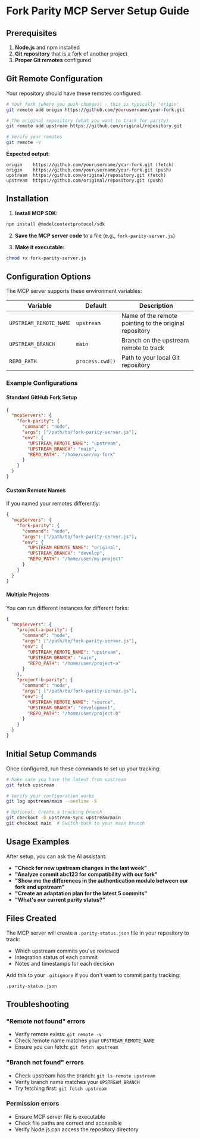 # Fork Parity MCP Server Setup Guide

## Prerequisites

1. **Node.js** and npm installed
2. **Git repository** that is a fork of another project
3. **Proper Git remotes** configured

## Git Remote Configuration

Your repository should have these remotes configured:

```bash
# Your fork (where you push changes) - this is typically 'origin'
git remote add origin https://github.com/yourusername/your-fork.git

# The original repository (what you want to track for parity)
git remote add upstream https://github.com/original/repository.git

# Verify your remotes
git remote -v
```

**Expected output:**
```
origin    https://github.com/yourusername/your-fork.git (fetch)
origin    https://github.com/yourusername/your-fork.git (push)
upstream  https://github.com/original/repository.git (fetch)
upstream  https://github.com/original/repository.git (push)
```

## Installation

1. **Install MCP SDK:**
```bash
npm install @modelcontextprotocol/sdk
```

2. **Save the MCP server code** to a file (e.g., `fork-parity-server.js`)

3. **Make it executable:**
```bash
chmod +x fork-parity-server.js
```

## Configuration Options

The MCP server supports these environment variables:

| Variable | Default | Description |
|----------|---------|-------------|
| `UPSTREAM_REMOTE_NAME` | `upstream` | Name of the remote pointing to the original repository |
| `UPSTREAM_BRANCH` | `main` | Branch on the upstream remote to track |
| `REPO_PATH` | `process.cwd()` | Path to your local Git repository |

### Example Configurations

#### Standard GitHub Fork Setup

```json
{
  "mcpServers": {
    "fork-parity": {
      "command": "node",
      "args": ["/path/to/fork-parity-server.js"],
      "env": {
        "UPSTREAM_REMOTE_NAME": "upstream",
        "UPSTREAM_BRANCH": "main",
        "REPO_PATH": "/home/user/my-fork"
      }
    }
  }
}
```

#### Custom Remote Names

If you named your remotes differently:

```json
{
  "mcpServers": {
    "fork-parity": {
      "command": "node", 
      "args": ["/path/to/fork-parity-server.js"],
      "env": {
        "UPSTREAM_REMOTE_NAME": "original",
        "UPSTREAM_BRANCH": "develop",
        "REPO_PATH": "/home/user/my-project"
      }
    }
  }
}
```

#### Multiple Projects

You can run different instances for different forks:

```json
{
  "mcpServers": {
    "project-a-parity": {
      "command": "node",
      "args": ["/path/to/fork-parity-server.js"],
      "env": {
        "UPSTREAM_REMOTE_NAME": "upstream",
        "UPSTREAM_BRANCH": "main",
        "REPO_PATH": "/home/user/project-a"
      }
    },
    "project-b-parity": {
      "command": "node",
      "args": ["/path/to/fork-parity-server.js"],
      "env": {
        "UPSTREAM_REMOTE_NAME": "source",
        "UPSTREAM_BRANCH": "development", 
        "REPO_PATH": "/home/user/project-b"
      }
    }
  }
}
```

## Initial Setup Commands

Once configured, run these commands to set up your tracking:

```bash
# Make sure you have the latest from upstream
git fetch upstream

# Verify your configuration works
git log upstream/main --oneline -5

# Optional: Create a tracking branch
git checkout -b upstream-sync upstream/main
git checkout main  # Switch back to your main branch
```

## Usage Examples

After setup, you can ask the AI assistant:

- **"Check for new upstream changes in the last week"**
- **"Analyze commit abc123 for compatibility with our fork"**
- **"Show me the differences in the authentication module between our fork and upstream"**
- **"Create an adaptation plan for the latest 5 commits"**
- **"What's our current parity status?"**

## Files Created

The MCP server will create a `.parity-status.json` file in your repository to track:

- Which upstream commits you've reviewed
- Integration status of each commit
- Notes and timestamps for each decision

Add this to your `.gitignore` if you don't want to commit parity tracking:

```gitignore
.parity-status.json
```

## Troubleshooting

### "Remote not found" errors

- Verify remote exists: `git remote -v`
- Check remote name matches your `UPSTREAM_REMOTE_NAME`
- Ensure you can fetch: `git fetch upstream`

### "Branch not found" errors

- Check upstream has the branch: `git ls-remote upstream`
- Verify branch name matches your `UPSTREAM_BRANCH`
- Try fetching first: `git fetch upstream`

### Permission errors

- Ensure MCP server file is executable
- Check file paths are correct and accessible
- Verify Node.js can access the repository directory